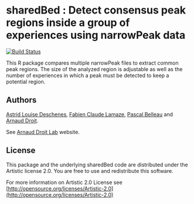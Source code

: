 sharedBed : Detect consensus peak regions inside a group of experiences using narrowPeak data
=====================

[![Build Status](https://travis-ci.org/adeschen/sharedBed.svg?branch=master)](https://travis-ci.org/adeschen/sharedBed)

This R package compares multiple narrowPeak files to extract common peak regions. 
The size of the analyzed region is adjustable as well
as the number of experiences in which a peak must be detected to keep a potential region.

## Authors ##

[Astrid Louise Deschenes](http://ca.linkedin.com/in/astriddeschenes "Astrid Louise Deschenes"), 
[Fabien Claude Lamaze](http://ca.linkedin.com/in/fabienlamaze/en "Fabien Claude Lamaze"), 
[Pascal Belleau](http://ca.linkedin.com/in/pascalbelleau "Pascal Belleau") 
and [Arnaud Droit](http://ca.linkedin.com/in/drarnaud "Arnaud Droit").

See [Arnaud Droit Lab](http://bioinformatique.ulaval.ca/home/ "Arnaud Droit Lab") 
website.

## License ##

This package and the underlying sharedBed code are distributed under the 
Artistic license 2.0. You are free to use and redistribute this software. 

For more information on Artistic 2.0 License see
[http://opensource.org/licenses/Artistic-2.0](http://opensource.org/licenses/Artistic-2.0)

